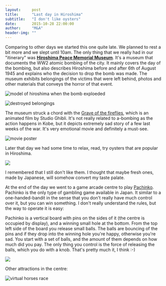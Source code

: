 ```yaml
---
layout:     post
title:      "Last day in Hiroshima"
subtitle:   "I don't like oysters"
date:       2015-10-28 22:00:00
author:     "M&A"
header-img: ""
---
```


Comparing to other days we started this one quite late. We planned to rest a bit more and we slept until 10am.
The only thing that we really had in our "itinerary" was **[Hiroshima Peace Memorial Museum](https://en.wikipedia.org/wiki/Hiroshima_Peace_Memorial_Museum)**. It's a museum that documents the WW2 atomic bombing of the city. It mainly covers the day of the bombing, but also describes Hiroshima before and after 6th of August 1945 and explains who the decision to drop the bomb was made. The museum exhibits belongings of the victims that were left behind, photos and other materials that conveys the horror of that event.

![model of hiroshima when the bomb exploeded](https://lh3.googleusercontent.com/-qDeBZcOxJmc/VjDRlOObOpI/AAAAAAAAW-Y/w3F3NeiN_-o/s800-Ic42/20151028_134657.jpg)

![destroyed belongings](https://lh3.googleusercontent.com/-LsKGCoL2LAI/VjDRlNoPwvI/AAAAAAAAW-Y/9ye6OlVdDMs/s800-Ic42/20151028_141017.jpg)

The museum struck a chord with the [Grave of the fireflies](https://en.wikipedia.org/wiki/Grave_of_the_Fireflies), which is an animated film by Studio Ghibli. It's not really related to a-bombing as the action happens in Kobe, but it depicts extremely sad story of a few last weeks of the war. It's very emotional movie and definitely a must-see.

![movie poster](https://upload.wikimedia.org/wikipedia/en/a/a5/Grave_of_the_Fireflies_Japanese_poster.jpg)

Later that day we had some time to relax, read, try oysters that are popular in Hiroshima.

![](https://lh3.googleusercontent.com/-_QMgvM5WtK4/VjDRlD0bjQI/AAAAAAAAW-Y/EX4-TpbtutU/s800-Ic42/20151028_162742.jpg)

I remembered that I still don't like them. I thought that maybe fresh ones, made by Japanese, will somehow convert my taste palate.

At the end of the day we went to a game arcade centre to play [Pachinko](https://en.wikipedia.org/wiki/Pachinko). Pachinko is the only type of gambling game available in Japan. It similar to a one-handed-bandit in the sense that you don't really have much control over it, but you can win something. I don't really understand the rules, but the way to operate it is easy:

Pachinko is a vertical board with pins on the sides of it (the centre is occupied by display), and a winning small hole at the bottom.
From the top left side of the board you release small balls. The balls are bouncing of the pins and if they drop into the winning hole you're happy, otherwise you're sad. You start with a set of balls, and the amount of them depends on how much did you pay.
The only thing you control is the force of releasing the balls, which you do with a knob. That's pretty much it, I think :-)

![](https://lh3.googleusercontent.com/-RIXdcE4BuxE/VjDRlMA9mZI/AAAAAAAAW-Y/gANuXLjDjDM/s800-Ic42/20151028_194243.jpg)

Other attractions in the centre:

![virtual horses race](https://lh3.googleusercontent.com/-88sg6ft3dCg/VjDRlI_G1FI/AAAAAAAAW-Y/xq30u795SWo/s800-Ic42/20151028_200956-1.jpg)
